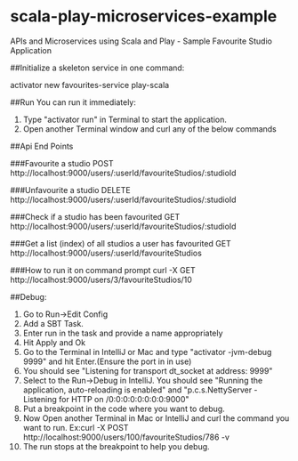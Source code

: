 # scala-play-microservices-example
APIs and Microservices using Scala and Play - Sample Favourite Studio Application 

##Initialize a skeleton service in one command:

activator new favourites-service play-scala

##Run
You can run it immediately:

1. Type "activator run" in Terminal to start the application.
2. Open another Terminal window and curl any of the below commands

##Api End Points

###Favourite a studio
POST http://localhost:9000/users/:userId/favouriteStudios/:studioId

###Unfavourite a studio
DELETE http://localhost:9000/users/:userId/favouriteStudios/:studioId

###Check if a studio has been favourited
GET http://localhost:9000/users/:userId/favouriteStudios/:studioId

###Get a list (index) of all studios a user has favourited
GET http://localhost:9000/users/:userId/favouriteStudios

###How to run it on command prompt
curl -X GET http://localhost:9000/users/3/favouriteStudios/10

##Debug:

1. Go to Run->Edit Config
2. Add a SBT Task. 
3. Enter run in the task and provide a name appropriately
4. Hit Apply and Ok
5. Go to the Terminal in IntelliJ or Mac and type "activator -jvm-debug 9999" and hit Enter.(Ensure the port in in use)
6. You should see "Listening for transport dt_socket at address: 9999"
7. Select to the Run->Debug in IntelliJ. You should see "Running the application, auto-reloading is enabled" and "p.c.s.NettyServer - Listening for HTTP on /0:0:0:0:0:0:0:0:9000"
8. Put a breakpoint in the code where you want to debug.
9. Now Open another Terminal in Mac or IntelliJ and curl the command you want to run.
  Ex:curl -X POST http://localhost:9000/users/100/favouriteStudios/786 -v
10. The run stops at the breakpoint to help you debug.
